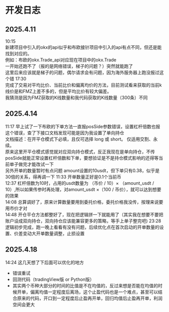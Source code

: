 # 开发日志
## 2025.4.11
10:15 <br>新建项目中引入的okx的api似乎和布欧接针项目中引入的api有点不同，但还是能找到对应的。<br>
例如：布欧的okx.Trade_api对应现在项目中的okx.Trade<br>
一开始还跑不了（报的是网络错误，梯子的问题？）突然就能跑了<br>
这里后来应该就是梯子的问题，偶尔请求会有问题，因为海外服务器上跑没报过这个错
17:30 <br>
完成了交易对平均比价、当前比价和偏离均价的方法，目前测试看来获取的当前k线价是和FMZ上差不多的，但是平均比价有较大偏差。<br>
我猜测是因为FMZ获取的K线数量和我代码获取的K线数量（300条）不同
## 2025.4.14
11:17 早上试了一下布欧的下单方法一直报posSide参数错误，设置杠杆倍数也报这个错误，查了下接口文档发现可能是因为我设置了单向持仓<br>
文档描述：在开平仓模式下必填，且仅可选择 long 或 short。 仅适用交割、永续。<br>
原来这里开平仓模式感觉就对应双向持仓模式，反正我现在是单向持仓，不传posSide就能正常设置杠杆倍数和下单，要想验证是不是持仓模式影响的还得等当前单子做完才能改试一下<br>
另外开单的数量暂时有点问题 amount设置的10usdt，但下单只有0.38，似乎是30倍的关系，得再调一下
11:33 开单数量正好是0.1个当前币
<br>
12:37 杠杆倍数为10时，占用的usdt数量为 （币价 / 10）× （amount_usdt / 10）,所以如果传参时再处理，对amount_usdt ×（100 / 币价），就可以达到想要的效果<br>
14:08 总算调好了，原来计算数量要用到委托价格，委托价格我没传，按理来说要用市价才对<br>
14:48 开仓平仓方法都整好了，现在把逻辑拼一下就能用了（其实我在想要不要把账户设成双向持仓，双向持仓应该能兼容更多的策略，等手上单子整完吧)
23:28 逻辑初步完成，跑一晚上看看有没有问题，后续优化点在首次启动的开单数量的设置、价差变动大开单数量调整，止损设置

## 2025.4.18

14:24 这几天想了下后面可以优化的地方

- 错误重试
- 回测代码（tradingView版 or Python版）
- 其实两个币种大部分的时间的比值是不在均值的，反过来想是否能在均值的时候开单，偏离均值一定程度后离场，这个止盈代码也是一个难点，甚至可以结合原来的代码，开口到一定程度后止盈再开单，回归均值后止盈再开单，利润空间会更大

